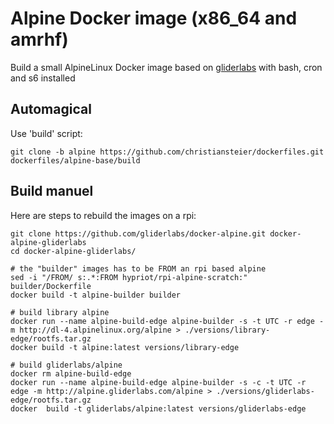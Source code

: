 # Alpine Docker image (x86_64 and amrhf)

Build a small AlpineLinux Docker image based on [gliderlabs](http://gliderlabs.viewdocs.io/docker-alpine) with bash, cron and s6 installed

## Automagical

Use 'build' script:

```
git clone -b alpine https://github.com/christiansteier/dockerfiles.git
dockerfiles/alpine-base/build
```

## Build manuel

Here are steps to rebuild the images on a rpi:
```
git clone https://github.com/gliderlabs/docker-alpine.git docker-alpine-gliderlabs
cd docker-alpine-gliderlabs/

# the "builder" images has to be FROM an rpi based alpine
sed -i "/FROM/ s:.*:FROM hypriot/rpi-alpine-scratch:" builder/Dockerfile
docker build -t alpine-builder builder

# build library alpine
docker run --name alpine-build-edge alpine-builder -s -t UTC -r edge -m http://dl-4.alpinelinux.org/alpine > ./versions/library-edge/rootfs.tar.gz
docker build -t alpine:latest versions/library-edge

# build gliderlabs/alpine
docker rm alpine-build-edge
docker run --name alpine-build-edge alpine-builder -s -c -t UTC -r edge -m http://alpine.gliderlabs.com/alpine > ./versions/gliderlabs-edge/rootfs.tar.gz
docker  build -t gliderlabs/alpine:latest versions/gliderlabs-edge
```
